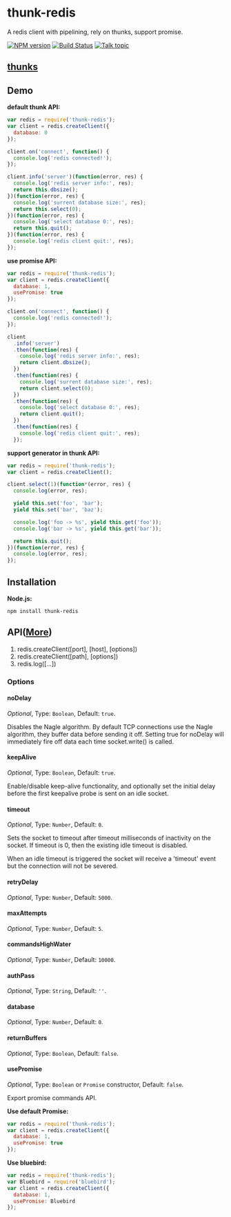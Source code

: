 thunk-redis
==========
A redis client with pipelining, rely on thunks, support promise.

[![NPM version][npm-image]][npm-url]
[![Build Status][travis-image]][travis-url]
[![Talk topic][talk-image]][talk-url]

## [thunks](https://github.com/thunks/thunks)

## Demo

**default thunk API:**

```js
var redis = require('thunk-redis');
var client = redis.createClient({
  database: 0
});

client.on('connect', function() {
  console.log('redis connected!');
});

client.info('server')(function(error, res) {
  console.log('redis server info:', res);
  return this.dbsize();
})(function(error, res) {
  console.log('surrent database size:', res);
  return this.select(0);
})(function(error, res) {
  console.log('select database 0:', res);
  return this.quit();
})(function(error, res) {
  console.log('redis client quit:', res);
});
```

**use promise API:**
```js
var redis = require('thunk-redis');
var client = redis.createClient({
  database: 1,
  usePromise: true
});

client.on('connect', function() {
  console.log('redis connected!');
});

client
  .info('server')
  .then(function(res) {
    console.log('redis server info:', res);
    return client.dbsize();
  })
  .then(function(res) {
    console.log('surrent database size:', res);
    return client.select(0);
  })
  .then(function(res) {
    console.log('select database 0:', res);
    return client.quit();
  })
  .then(function(res) {
    console.log('redis client quit:', res);
  });
```

**support generator in thunk API:**
```js
var redis = require('thunk-redis');
var client = redis.createClient();

client.select(1)(function*(error, res) {
  console.log(error, res);

  yield this.set('foo', 'bar');
  yield this.set('bar', 'baz');

  console.log('foo -> %s', yield this.get('foo'));
  console.log('bar -> %s', yield this.get('bar'));

  return this.quit();
})(function(error, res) {
  console.log(error, res);
});
```

## Installation

**Node.js:**

    npm install thunk-redis

## API([More](https://github.com/zensh/thunk-redis/blob/master/API.md))

1. redis.createClient([port], [host], [options])
2. redis.createClient([path], [options])
3. redis.log([...])

### Options

#### noDelay

*Optional*, Type: `Boolean`, Default: `true`.

Disables the Nagle algorithm. By default TCP connections use the Nagle algorithm, they buffer data before sending it off. Setting true for noDelay will immediately fire off data each time socket.write() is called.

#### keepAlive

*Optional*, Type: `Boolean`, Default: `true`.

Enable/disable keep-alive functionality, and optionally set the initial delay before the first keepalive probe is sent on an idle socket.

#### timeout

*Optional*, Type: `Number`, Default: `0`.

Sets the socket to timeout after timeout milliseconds of inactivity on the socket. If timeout is 0, then the existing idle timeout is disabled.

When an idle timeout is triggered the socket will receive a 'timeout' event but the connection will not be severed.

#### retryDelay

*Optional*, Type: `Number`, Default: `5000`.


#### maxAttempts

*Optional*, Type: `Number`, Default: `5`.


#### commandsHighWater

*Optional*, Type: `Number`, Default: `10000`.


#### authPass

*Optional*, Type: `String`, Default: `''`.


#### database

*Optional*, Type: `Number`, Default: `0`.


#### returnBuffers

*Optional*, Type: `Boolean`, Default: `false`.

#### usePromise

*Optional*, Type: `Boolean` or `Promise` constructor, Default: `false`.

Export promise commands API.

**Use default Promise:**
```js
var redis = require('thunk-redis');
var client = redis.createClient({
  database: 1,
  usePromise: true
});
```

**Use bluebird:**
```js
var redis = require('thunk-redis');
var Bluebird = require('bluebird');
var client = redis.createClient({
  database: 1,
  usePromise: Bluebird
});
```

[npm-url]: https://npmjs.org/package/thunk-redis
[npm-image]: http://img.shields.io/npm/v/thunk-redis.svg

[travis-url]: https://travis-ci.org/thunks/thunk-redis
[travis-image]: http://img.shields.io/travis/thunks/thunk-redis.svg

[talk-url]: https://guest.talk.ai/rooms/d1ccbf802n
[talk-image]: https://img.shields.io/talk/t/d1ccbf802n.svg
